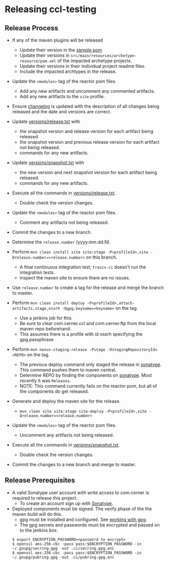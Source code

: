 # Releasing ccl-testing

## Release Process

* If any of the maven plugins will be released 
    * Update their version in the [sample pom][sample-pom]
    * Update their versions in `src/main/resources/archetype-resource/pom.xml` of the impacted archetype projects.
    * Update their versions in their individual project readme files.
    * Include the impacted archtypes in the release.    
* Update the `<modules>` tag of the reactor pom files.
  * Add any new artifacts and uncomment any commented artifacts.
  * Add any new artifacts to the `site` profile.
* Ensure [changelog][changelog] is updated with the description of all changes being released and the date and versions are correct.
* Update [versions/release.txt][versions.release.txt] with
  * the snapshot version and release version for each artifact being released.
  * the snapshot version and previous release version for each artifact not being released.
  * commands for any new artifacts.
* Update [versions/snapshot.txt][versions.snapshot.txt] with
  * the new version and next snapshot version for each artifact being released.
  * commands for any new artifacts.
* Execute all the commands in [versions/release.txt][versions.release.txt].
  * Double check the version changes.
* Update the `<modules>` tag of the reactor pom files.
  * Comment any artifacts not being released.
* Commit the changes to a new branch.
* Determine the `release.number` (yyyy.mm.dd.N).
* Perform `mvn clean install site site:stage -P<profileId>,site -Drelease.number=<release.number>` on this branch. 
    * A final continuous integration test; `travis-ci` doesn't run the integration tests.
    * inspect the maven site to ensure there are no issues.
* Use `release.number` to create a tag for the release and merge the branch to master.
* Perform `mvn clean install deploy -P<profileId>,attach-artifacts,stage,ossrh -Dgpg.keyname=<keyname>` on the tag.
    * Use a jenkins job for this. 
    * Be sure to clear com.cerner.ccl and com.cerner.ftp from the local maven repo beforehand.
    * This assumes there is a profile with id ossrh specifying the gpg.passphrase
* Perform `mvn nexus-staging:release -Pstage -DstagingRepositoryId=<REPO>` on the tag.
    * The previous deploy command only staged the release in [sonatype][sonatype]. This command pushes them to maven central.
    * Determine REPO by finding the components on [sonatype][sonatype]. Most recently it was `Releases`.
    * NOTE: This command currently fails on the reactor pom, but all of the components do get released.

* Generate and deploy the maven site for the release.
    * `mvn clean site site:stage site-deploy -P<profileId>,site -Drelease.number=<release.number>`
* Update the `<modules>` tag of the reactor pom files.
  * Uncomment any artifacts not being released.
* Execute all the commands in [versions/snapshot.txt][versions.snapshot.txt]. 
  * Double check the version changes.
* Commit the changes to a new branch and merge to master.
## Release Prerequisites
* A valid Sonatype user account with write access to com.cerner is required to release this project. 
    * To create an account sign up with [Sonatype](https://issues.sonatype.org/secure/Signup!default.jspa).
* Deployed components must be signed. The verify phase of the the maven build will do this.
    * gpg must be installed and configured.  See [working with gpg][gpg help]. 
    * The gpg secrets and passwords must be encrypted and passed on to the jenkins box.
	```    
    $ export ENCRYPTION_PASSWORD=<password to encrypt>
    $ openssl aes-256-cbc -pass pass:$ENCRYPTION_PASSWORD -in ~/.gnupg/secring.gpg -out .ci/secring.gpg.enc
    $ openssl aes-256-cbc -pass pass:$ENCRYPTION_PASSWORD -in ~/.gnupg/pubring.gpg -out .ci/pubring.gpg.enc
	```

[changelog]:CHANGELOG.md
[gpg help]:https://central.sonatype.org/pages/working-with-pgp-signatures.html
[generating-ssh-keys]:https://help.github.com/articles/generating-a-new-ssh-key-and-adding-it-to-the-ssh-agent/#generating-a-new-ssh-key
[versions.release.txt]:versions/release.txt
[versions.snapshot.txt]:versions/snapshot.txt
[sonatype]:https://oss.sonatype.org
[sample-pom]:ccl-maven-plugin/doc/SAMPLEPOM.md